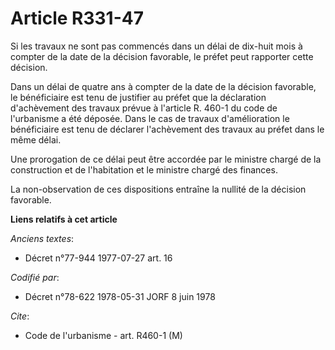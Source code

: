 # Article R331-47

Si les travaux ne sont pas commencés dans un délai de dix-huit mois à compter de la date de la décision favorable, le préfet
peut rapporter cette décision.

Dans un délai de quatre ans à compter de la date de la décision favorable, le bénéficiaire est tenu de justifier au préfet
que la déclaration d'achèvement des travaux prévue à l'article R. 460-1 du code de l'urbanisme a été déposée. Dans le cas de
travaux d'amélioration le bénéficiaire est tenu de déclarer l'achèvement des travaux au préfet dans le même délai.

Une prorogation de ce délai peut être accordée par le ministre chargé de la construction et de l'habitation et le ministre
chargé des finances.

La non-observation de ces dispositions entraîne la nullité de la décision favorable.

**Liens relatifs à cet article**

_Anciens textes_:

  - Décret n°77-944 1977-07-27 art. 16

_Codifié par_:

  - Décret n°78-622 1978-05-31 JORF 8 juin 1978

_Cite_:

  - Code de l'urbanisme - art. R460-1 (M)
